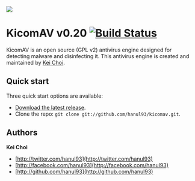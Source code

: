 <img src="https://dl.dropboxusercontent.com/u/5806441/safe_image.png">

# KicomAV v0.20 [![Build Status](https://secure.travis-ci.org/hanul93/kicomav.png)](http://travis-ci.org/hanul93/kicomav)

KicomAV is an open source (GPL v2) antivirus engine designed for detecting malware and disinfecting it. This antivirus engine is created and maintained by [Kei Choi](http://twitter.com/hanul93).



## Quick start

Three quick start options are available:

* [Download the latest release](https://github.com/hanul93/kicomav/archive/master.zip).
* Clone the repo: `git clone git://github.com/hanul93/kicomav.git`.


## Authors

**Kei Choi**

+ [http://twitter.com/hanul93](http://twitter.com/hanul93)
+ [http://facebook.com/hanul93](http://facebook.com/hanul93)
+ [http://github.com/hanul93](http://github.com/hanul93)
